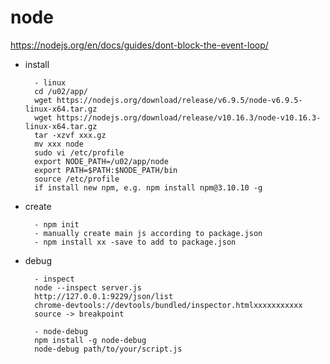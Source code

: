 # node

https://nodejs.org/en/docs/guides/dont-block-the-event-loop/

- install

        - linux
        cd /u02/app/
        wget https://nodejs.org/download/release/v6.9.5/node-v6.9.5-linux-x64.tar.gz
        wget https://nodejs.org/download/release/v10.16.3/node-v10.16.3-linux-x64.tar.gz
        tar -xzvf xxx.gz
        mv xxx node
        sudo vi /etc/profile
        export NODE_PATH=/u02/app/node
        export PATH=$PATH:$NODE_PATH/bin
        source /etc/profile
        if install new npm, e.g. npm install npm@3.10.10 -g

- create

        - npm init
        - manually create main js according to package.json
        - npm install xx -save to add to package.json

- debug

        - inspect
        node --inspect server.js
        http://127.0.0.1:9229/json/list
        chrome-devtools://devtools/bundled/inspector.htmlxxxxxxxxxxx
        source -> breakpoint

        - node-debug
        npm install -g node-debug
        node-debug path/to/your/script.js
